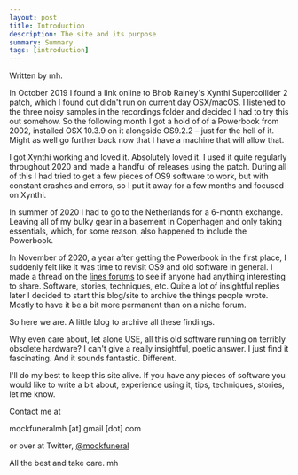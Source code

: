 ```yaml
---
layout: post
title: Introduction
description: The site and its purpose
summary: Summary
tags: [introduction]
---
```


Written by mh.



In October 2019 I found a link online to Bhob Rainey's Xynthi Supercollider 2 patch, which I found out didn't run on current day OSX/macOS. I listened to the three noisy samples in the recordings folder and decided I had to try this out somehow. So the following month I got a hold of of a Powerbook from 2002, installed OSX 10.3.9 on it alongside OS9.2.2 – just for the hell of it. Might as well go further back now that I have a machine that will allow that.

I got Xynthi working and loved it. Absolutely loved it. I used it quite regularly throughout 2020 and made a handful of releases using the patch. During all of this I had tried to get a few pieces of OS9 software to work, but with constant crashes and errors, so I put it away for a few months and focused on Xynthi.

In summer of 2020 I had to go to the Netherlands for a 6-month exchange. Leaving all of my bulky gear in a basement in Copenhagen and only taking essentials, which, for some reason, also happened to include the Powerbook.

In November of 2020, a year after getting the Powerbook in the first place, I suddenly felt like it was time to revisit OS9 and old software in general. I made a thread on the [lines forums](https://llllllll.co/) to see if anyone had anything interesting to share. Software, stories, techniques, etc. Quite a lot of insightful replies later I decided to start this blog/site to archive the things people wrote. Mostly to have it be a bit more permanent than on a niche forum.

So here we are. A little blog to archive all these findings.

Why even care about, let alone USE, all this old software running on terribly obsolete hardware? I can't give a really insightful, poetic answer. I just find it fascinating. And it sounds fantastic. Different.

I'll do my best to keep this site alive. If you have any pieces of software you would like to write a bit about, experience using it, tips, techniques, stories, let me know.

Contact me at

mockfuneralmh [at] gmail [dot] com

or over at Twitter, [@mockfuneral](https://twitter.com/mockfuneral)

All the best and take care.
mh
